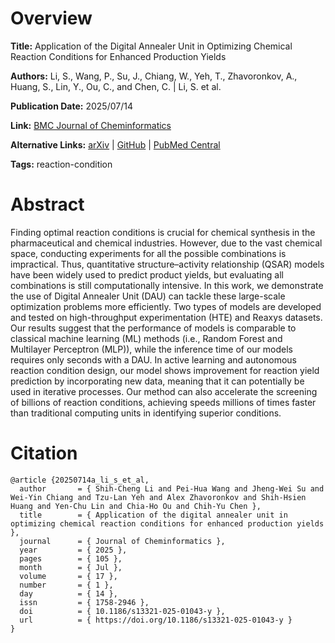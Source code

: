 # Overview
**Title:**
Application of the Digital Annealer Unit in Optimizing Chemical Reaction Conditions for Enhanced Production Yields

**Authors:**
Li, S., Wang, P., Su, J., Chiang, W., Yeh, T., Zhavoronkov, A., Huang, S., Lin, Y., Ou, C., and Chen, C. |
Li, S. et al.

**Publication Date:**
2025/07/14

**Link:**
[BMC Journal of Cheminformatics](https://jcheminf.biomedcentral.com/articles/10.1186/s13321-025-01043-y)

**Alternative Links:**
[arXiv](https://arxiv.org/abs/2407.17485) |
[GitHub](https://github.com/shihchengli/qubo_ml) |
[PubMed Central](https://pmc.ncbi.nlm.nih.gov/articles/PMC12261849)

**Tags:**
reaction-condition


# Abstract
Finding optimal reaction conditions is crucial for chemical synthesis in the pharmaceutical and chemical industries.
However, due to the vast chemical space, conducting experiments for all the possible combinations is impractical.
Thus, quantitative structure–activity relationship (QSAR) models have been widely used to predict product yields, but evaluating all combinations is still computationally intensive.
In this work, we demonstrate the use of Digital Annealer Unit (DAU) can tackle these large-scale optimization problems more efficiently.
Two types of models are developed and tested on high-throughput experimentation (HTE) and Reaxys datasets.
Our results suggest that the performance of models is comparable to classical machine learning (ML) methods (i.e., Random Forest and Multilayer Perceptron (MLP)), while the inference time of our models requires only seconds with a DAU.
In active learning and autonomous reaction condition design, our model shows improvement for reaction yield prediction by incorporating new data, meaning that it can potentially be used in iterative processes.
Our method can also accelerate the screening of billions of reaction conditions, achieving speeds millions of times faster than traditional computing units in identifying superior conditions.


# Citation
```
@article {20250714a_li_s_et_al,
  author       = { Shih-Cheng Li and Pei-Hua Wang and Jheng-Wei Su and Wei-Yin Chiang and Tzu-Lan Yeh and Alex Zhavoronkov and Shih-Hsien Huang and Yen-Chu Lin and Chia-Ho Ou and Chih-Yu Chen },
  title        = { Application of the digital annealer unit in optimizing chemical reaction conditions for enhanced production yields },
  journal      = { Journal of Cheminformatics },
  year         = { 2025 },
  pages        = { 105 },
  month        = { Jul },
  volume       = { 17 },
  number       = { 1 },
  day          = { 14 },
  issn         = { 1758-2946 },
  doi          = { 10.1186/s13321-025-01043-y },
  url          = { https://doi.org/10.1186/s13321-025-01043-y }
}
```
